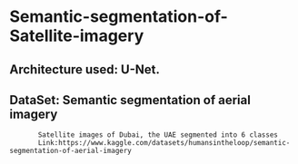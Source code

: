 # Semantic-segmentation-of-Satellite-imagery
## Architecture used: U-Net.

## DataSet: Semantic segmentation of aerial imagery
           Satellite images of Dubai, the UAE segmented into 6 classes
           Link:https://www.kaggle.com/datasets/humansintheloop/semantic-segmentation-of-aerial-imagery
         
